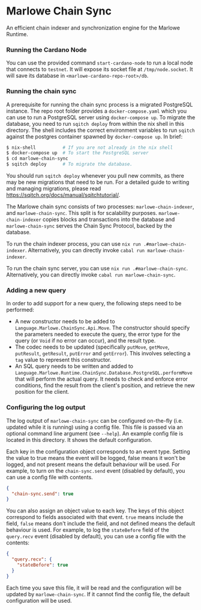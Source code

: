 # Marlowe Chain Sync

An efficient chain indexer and synchronization engine for the Marlowe Runtime.

### Running the Cardano Node

You can use the provided command `start-cardano-node` to run a local node that connects
to `testnet`. It will expose its socket file at `/tmp/node.socket`. It will
save its database in `<marlowe-cardano-repo-root>/db`.

### Running the chain sync

A prerequisite for running the chain sync process is a migrated PostgreSQL
instance. The repo root folder provides a `docker-compose.yaml` which you can use to run
a PostgreSQL server using `docker-compose up`. To migrate the database, you
need to run `sqitch deploy` from within the nix shell in this directory. The
shell includes the correct environment variables to run `sqitch` against the
postgres container spawned by `docker-compose up`. In brief:

```sh
$ nix-shell          # If you are not already in the nix shell
$ docker-compose up  # To start the PostgreSQL server
$ cd marlowe-chain-sync
$ sqitch deploy      # To migrate the database.
```

You should run `sqitch deploy` whenever you pull new commits, as there may be
new migrations that need to be run. For a detailed guide to writing and
managing migrations, please read https://sqitch.org/docs/manual/sqitchtutorial/.

The Marlowe chain sync consists of two processes: `marlowe-chain-indexer`, and
`marlowe-chain-sync`. This split is for scalability purposes. `marlowe-chain-indexer`
copies blocks and transactions into the database and `marlowe-chain-sync` serves the
Chain Sync Protocol, backed by the database.

To run the chain indexer process, you can use `nix run .#marlowe-chain-indexer`.
Alternatively, you can directly invoke `cabal run marlowe-chain-indexer`.

To run the chain sync server, you can use `nix run .#marlowe-chain-sync`.
Alternatively, you can directly invoke `cabal run marlowe-chain-sync`.

### Adding a new query

In order to add support for a new query, the following steps need to be
performed:

- A new constructor needs to be added to `Language.Marlowe.ChainSync.Api.Move`.
  The constructor should specify the parameters needed to execute the query,
  the error type for the query (or `Void` if no error can occur), and the
  result type.
- The codec needs to be updated (specifically `putMove`, `getMove`, `putResult`,
  `getResult`, `putError` and `getError`). This involves selecting a `tag`
  value to represent this constructor.
- An SQL query needs to be written and added to
  `Language.Marlowe.Runtime.ChainSync.Database.PostgreSQL.performMove` that
  will perform the actual query. It needs to check and enforce error conditions,
  find the result from the client's position, and retrieve the new position for
  the client.

### Configuring the log output

The log output of `marlowe-chain-sync` can be configured on-the-fly (i.e. updated while
it is running) using a config file. This file is passed via an optional command line
argument (see `--help`). An example config file is located in this directory.
It shows the default configuration.

Each key in the configuration object corresponds to an event type. Setting the
value to true means the event will be logged, false means it won't be logged,
and not present means the default behaviour will be used. For example, to turn
on the `chain-sync.send` event (disabled by default), you can use a config file
with contents.

```json
{
  "chain-sync.send": true
}
```

You can also assign an object value to each key. The keys of this object
correspond to fields associated with that event. `true` means include the
field, `false` means don't include the field, and not defined means the default
behaviour is used. For example, to log the `stateBefore` field of the
`query.recv` event (disabled by default), you can use a config file with the contents:

```json
{
  "query.recv": {
    "stateBefore": true
  }
}
```

Each time you save this file, it will be read and the configuration will be
updated by `marlowe-chain-sync`. If it cannot find the config file, the default
configuration will be used.
